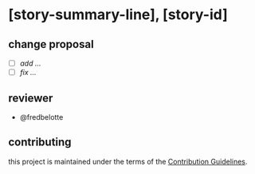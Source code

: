 <!-- # housingxyz :: pull-request -->

# [story-summary-line], [story-id]

## change proposal

- [ ] _add ..._
- [ ] _fix ..._

## reviewer

- @fredbelotte

## contributing

this project is maintained under the terms of the [Contribution Guidelines][contribution-guidelines-url].

[contribution-guidelines-url]: https://github.com/housingxyz/housingxyz/blob/master/.github/CONTRIBUTING.md 'CONTRIBUTION GUIDELINES'
